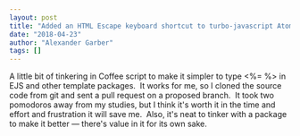 ```yaml
---
layout: post
title: "Added an HTML Escape keyboard shortcut to turbo-javascript Atom Text Editor package"
date: "2018-04-23"
author: "Alexander Garber"
tags: []
---
```


A little bit of tinkering in Coffee script to make it simpler to type <%= %> in EJS and other template packages.  It works for me, so I cloned the source code from git and sent a pull request on a proposed branch.  It took two pomodoros away from my studies, but I think it's worth it in the time and effort and frustration it will save me.  Also, it's neat to tinker with a package to make it better — there's value in it for its own sake.